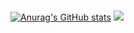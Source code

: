 ### 

[![Anurag's GitHub stats](https://github-readme-stats.vercel.app/api?username=spacewalk01)](https://github.com/anuraghazra/github-readme-stats)
![](https://raw.githubusercontent.com/spacewalk01/github-stats/master/generated/overview.svg#gh-light-mode-only)
